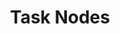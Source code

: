 ---
title: Task Nodes
description: Application layer nodes are one of the most-needed commodities in Web3.
image: img/thumbnail.png
sidebar_label: Task Nodes
---